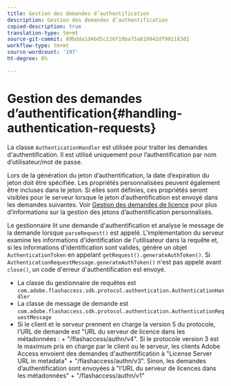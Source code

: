 ```yaml
---
title: Gestion des demandes d’authentification
description: Gestion des demandes d’authentification
copied-description: true
translation-type: tm+mt
source-git-commit: 89bdda1d4bd5c126f19ba75a819942df901183d1
workflow-type: tm+mt
source-wordcount: '197'
ht-degree: 0%

---
```



# Gestion des demandes d’authentification{#handling-authentication-requests}

La classe `AuthenticationHandler` est utilisée pour traiter les demandes d&#39;authentification. Il est utilisé uniquement pour l’authentification par nom d’utilisateur/mot de passe.

Lors de la génération du jeton d’authentification, la date d’expiration du jeton doit être spécifiée. Les propriétés personnalisées peuvent également être incluses dans le jeton. Si elles sont définies, ces propriétés seront visibles pour le serveur lorsque le jeton d’authentification est envoyé dans les demandes suivantes. Voir [Gestion des demandes de licence](../../aaxs-protecting-content/content-implementing-the-license-server/content-handling-license-reqs/content-handling-license-reqs.md) pour plus d’informations sur la gestion des jetons d’authentification personnalisés.

Le gestionnaire lit une demande d&#39;authentification et analyse le message de la demande lorsque `parseRequest()` est appelé. L&#39;implémentation du serveur examine les informations d&#39;identification de l&#39;utilisateur dans la requête et, si les informations d&#39;identification sont valides, génère un objet `AuthenticationToken` en appelant `getRequest().generateAuthToken()`. Si `AuthenticationRequestMessage.generateAuthToken()` n&#39;est pas appelé avant `close()`, un code d&#39;erreur d&#39;authentification est envoyé.

* La classe du gestionnaire de requêtes est `com.adobe.flashaccess.sdk.protocol.authentication.AuthenticationHandler`
* La classe de message de demande est `com.adobe.flashaccess.sdk.protocol.authentication.AuthenticationRequestMessage`
* Si le client et le serveur prennent en charge la version 5 du protocole, l’URL de demande est &quot;URL du serveur de licence dans les métadonnées : + &quot;/flashaccess/authn/v4&quot;. Si le protocole version 3 est le maximum pris en charge par le client ou le serveur, les clients Adobe Access envoient des demandes d&#39;authentification à &quot;License Server URL in metadata&quot; + &quot;/flashaccess/authn/v3&quot;. Sinon, les demandes d’authentification sont envoyées à &quot;l’URL du serveur de licences dans les métadonnées&quot; + &quot;/flashaccess/authn/v1&quot;

